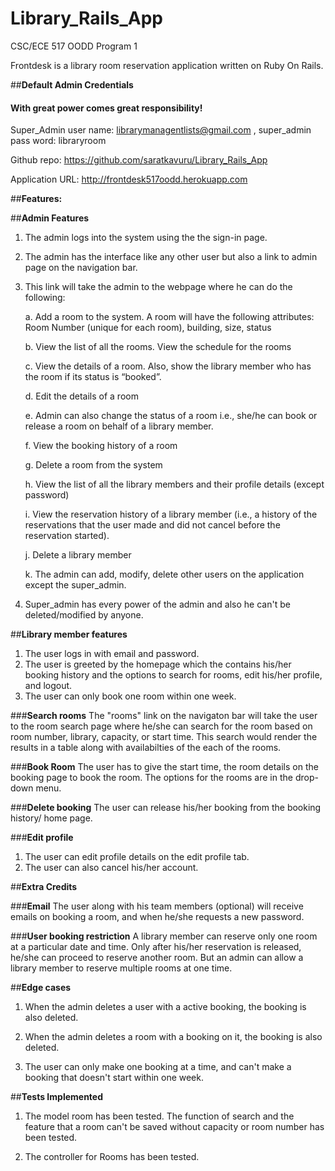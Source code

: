 # Library_Rails_App

CSC/ECE 517 OODD Program 1

Frontdesk is a library room reservation application written on Ruby On Rails.

##**Default Admin Credentials**
#### With great power comes great responsibility! 
Super_Admin user name: librarymanagentlists@gmail.com  , super_admin pass word: libraryroom


Github repo: https://github.com/saratkavuru/Library_Rails_App

Application URL: http://frontdesk517oodd.herokuapp.com

##**Features:**

##**Admin Features**
1. The admin logs into the system using the the sign-in page.
2. The admin has the interface like any other user but also a link to admin page on the navigation bar.
3. This link will take the admin to the webpage where he can do the following:

   a. Add a room to the system. A room will have the following attributes: Room Number (unique for each room), building, size, status

   b. View the list of all the rooms. View the schedule for the rooms

   c. View the details of a room. Also, show the library member who has the room if its status is “booked”.

   d. Edit the details of a room 

   e. Admin can also change the status of a room i.e., she/he can book or release a room on behalf of a library member. 

   f. View the booking history of a room

   g. Delete a room from the system

   h. View the list of all the library members and their profile details (except password)

   i. View the reservation history of a library member (i.e., a history of the reservations that the user made and did not cancel before the reservation started). 

   j. Delete a library member

   k. The admin can add, modify, delete other users on the application except the super_admin.

4. Super_admin has every power of the admin and also he can't be deleted/modified by anyone.



##**Library member features**

1. The user logs in with email and password.
2. The user is greeted by the homepage which the contains his/her booking history and the options to search for rooms, edit his/her profile, and logout.
3. The user can only book one room within one week. 

###**Search rooms**
The "rooms" link on the navigaton bar will take the user to the room search page where he/she can search for the room based on room number, library, capacity, or start time. This search would render the results in a table along with availabilties of the each of the rooms.

###**Book Room**
The user has to give the start time, the room details on the booking page to book the room. The options for the rooms are in the drop-down menu.

###**Delete booking**
The user can release his/her booking from the booking history/ home page.

###**Edit profile**
1. The user can edit profile details on the edit profile tab.
2. The user can also cancel his/her account.


##**Extra Credits**

###**Email**
The user along with his team members (optional) will receive emails on booking a room, and when he/she requests a new password.

###**User booking restriction**
A library member can reserve only one room at a particular date and time. Only after his/her reservation is released, he/she can proceed to reserve another room. But an admin can allow a library member to reserve multiple rooms at one time.


##**Edge cases**

1. When the admin deletes a user with a active booking, the booking is also deleted.

2. When the admin deletes a room with a booking on it, the booking is also deleted.

3. The user can only make one booking at a time, and can't make a booking that doesn't start within one week.

##**Tests Implemented**

1. The model room has been tested. The function of search and the feature that a room can't be saved without capacity or room number has been tested.

2. The controller for Rooms has been tested.



